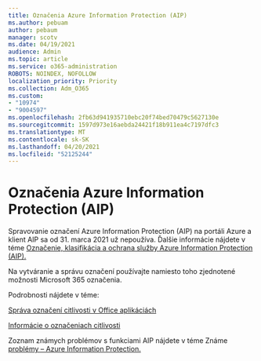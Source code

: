 ```yaml
---
title: Označenia Azure Information Protection (AIP)
ms.author: pebuam
author: pebaum
manager: scotv
ms.date: 04/19/2021
audience: Admin
ms.topic: article
ms.service: o365-administration
ROBOTS: NOINDEX, NOFOLLOW
localization_priority: Priority
ms.collection: Adm_O365
ms.custom:
- "10974"
- "9004597"
ms.openlocfilehash: 2fb63d941935710ebc20f74bed70479c5627130e
ms.sourcegitcommit: 1597d973e16aebda24421f18b911ea4c7197dfc3
ms.translationtype: MT
ms.contentlocale: sk-SK
ms.lasthandoff: 04/20/2021
ms.locfileid: "52125244"
---
```

# <a name="azure-information-protection-aip-labels"></a>Označenia Azure Information Protection (AIP)

Spravovanie označení Azure Information Protection (AIP) na portáli Azure a klient AIP sa od 31. marca 2021 už nepoužíva. Ďalšie informácie nájdete v téme [Označenie, klasifikácia a ochrana služby Azure Information Protection (AIP).](https://docs.microsoft.com/azure/information-protection/aip-classification-and-protection)

Na vytváranie a správu označení používajte namiesto toho zjednotené možnosti Microsoft 365 označenia. 

Podrobnosti nájdete v téme:

[Správa označení citlivosti v Office aplikáciách](https://docs.microsoft.com/microsoft-365/compliance/sensitivity-labels-office-apps)

[Informácie o označeniach citlivosti](https://docs.microsoft.com/microsoft-365/compliance/sensitivity-labels)

Zoznam známych problémov s funkciami AIP nájdete v téme Známe [problémy – Azure Information Protection.](https://docs.microsoft.com/azure/information-protection/known-issues)
